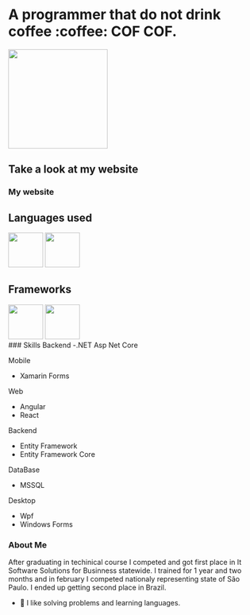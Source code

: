 
<h1>A programmer that do not drink coffee :coffee: COF COF.</h1>
<div>
  <img height="200em" src="https://github-readme-stats.vercel.app/api?username=lucass-teixeira&show_icons=true)"/>
</div>

<div>
  <h2>Take a look at my website</h2>
  <div>
    <h3 href="https://lucass-teixeira.github.io/">My website</h3>
  </div>
  <h2>Languages used</h2>
  <div display="flex">
    <img src="https://cdn.jsdelivr.net/gh/devicons/devicon/icons/csharp/csharp-original.svg" height="70px" />
    <img src="https://cdn.jsdelivr.net/gh/devicons/devicon/icons/typescript/typescript-original.svg" height="70px" />
  </div>
  
  <h2>Frameworks</h2>
  <div display="flex">
       <img src="https://cdn.jsdelivr.net/gh/devicons/devicon/icons/xamarin/xamarin-original.svg" height="70px" />
       <img src="https://cdn.jsdelivr.net/gh/devicons/devicon/icons/react/react-original.svg" height="70px"/>
            <i class="devicon-angularjs-plain colored"></i>
          
          
  </div>
          
  
</div>
### Skills
Backend
-.NET Asp Net Core

Mobile
- Xamarin Forms

Web
- Angular
- React

Backend
- Entity Framework
- Entity Framework Core

DataBase
- MSSQL

Desktop 
- Wpf
- Windows Forms


### About Me
After graduating in techinical course I competed and got first place in It Software Solutions for Businness statewide. I trained for 1 year and two months and in february I competed nationaly representing state of São Paulo. I ended up getting second place in Brazil.   
- 🍕 I like solving problems and learning languages.
